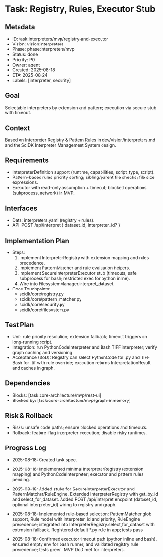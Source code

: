 # Task: Registry, Rules, Executor Stub

## Metadata
- ID: task:interpreters/mvp/registry-and-executor
- Vision: vision:interpreters
- Phase: phase:interpreters/mvp
- Status: done
- Priority: P0
- Owner: agent
- Created: 2025-08-18
- ETA: 2025-08-24
- Labels: [interpreter, security]

## Goal
Selectable interpreters by extension and pattern; execution via secure stub with timeout.

## Context
Based on Interpreter Registry & Pattern Rules in dev/vision/interpreters.md and the SciDK Interpreter Management System design.

## Requirements
- InterpreterDefinition support (runtime, capabilities, script_type, script).
- Pattern-based rules priority sorting; sibling/parent file checks; file size expressions.
- Executor with read-only assumption + timeout; blocked operations (subprocess, network) in MVP.

## Interfaces
- Data: interpreters.yaml (registry + rules).
- API: POST /api/interpret { dataset_id, interpreter_id? }

## Implementation Plan
- Steps:
  1. Implement InterpreterRegistry with extension mapping and rules precedence.
  2. Implement PatternMatcher and rule evaluation helpers.
  3. Implement SecureInterpreterExecutor stub (timeouts, safe subprocess for bash; restricted exec for python inline).
  4. Wire into FilesystemManager.interpret_dataset.
- Code Touchpoints:
  - scidk/core/registry.py
  - scidk/core/pattern_matcher.py
  - scidk/core/security.py
  - scidk/core/filesystem.py

## Test Plan
- Unit: rule priority resolution; extension fallback; timeout triggers on long-running script.
- Integration: run PythonCodeInterpreter and Bash TIFF interpreter; verify graph caching and versioning.
- Acceptance (DoD): Registry can select PythonCode for .py and TIFF Bash for .tif with rule override; execution returns InterpretationResult and caches in graph.

## Dependencies
- Blocks: [task:core-architecture/mvp/rest-ui]
- Blocked by: [task:core-architecture/mvp/graph-inmemory]

## Risk & Rollback
- Risks: unsafe code paths; ensure blocked operations and timeouts.
- Rollback: feature-flag interpreter execution; disable risky runtimes.

## Progress Log
- 2025-08-18: Created task spec.
- 2025-08-18: Implemented minimal InterpreterRegistry (extension mapping) and PythonCodeInterpreter; executor and pattern rules pending.
- 2025-08-18: Added stubs for SecureInterpreterExecutor and PatternMatcher/RuleEngine. Extended InterpreterRegistry with get_by_id and select_for_dataset. Added POST /api/interpret endpoint (dataset_id, optional interpreter_id) wiring to registry and graph.
- 2025-08-18: Implemented rule-based selection: PatternMatcher glob support, Rule model with interpreter_id and priority, RuleEngine precedence; integrated into InterpreterRegistry.select_for_dataset with extension fallback. Registered default *.py rule in app; tests pass.

- 2025-08-18:  Confirmed executor timeout path (python inline and bash), ensured empty env for bash runner, and validated registry rule precedence; tests green. MVP DoD met for interpreters.

